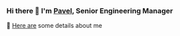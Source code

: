 ### Hi there 👋 I'm [Pavel](https://www.linkedin.com/in/pneizhmak/), Senior Engineering Manager

:pushpin: [Here are](https://pneizhmak.github.io/about-myself/) some details about me

<!--
**PNeizhmak/Pneizhmak** is a ✨ _special_ ✨ repository because its `README.md` (this file) appears on your GitHub profile.

Here are some ideas to get you started:

- 🔭 I’m currently working on ...
- 🌱 I’m currently learning ...
- 👯 I’m looking to collaborate on ...
- 🤔 I’m looking for help with ...
- 💬 Ask me about ...
- 📫 How to reach me: ...
- 😄 Pronouns: ...
- ⚡ Fun fact: ...
-->
